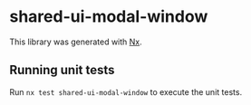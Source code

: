 # shared-ui-modal-window

This library was generated with [Nx](https://nx.dev).

## Running unit tests

Run `nx test shared-ui-modal-window` to execute the unit tests.
